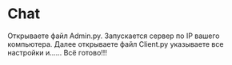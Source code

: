 # Chat
Открываете файл Admin.py. Запускается сервер по IP вашего компьютера.
Далее открываете файл Client.py указываете все настройки и...... 
Всё готово!!!
